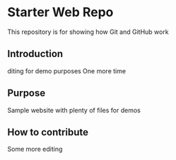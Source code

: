 # Starter Web Repo

This repository is for showing how Git and GitHub work

## Introduction

diting for demo purposes One more time

## Purpose

Sample website with plenty of files for demos

## How to contribute

Some more editing